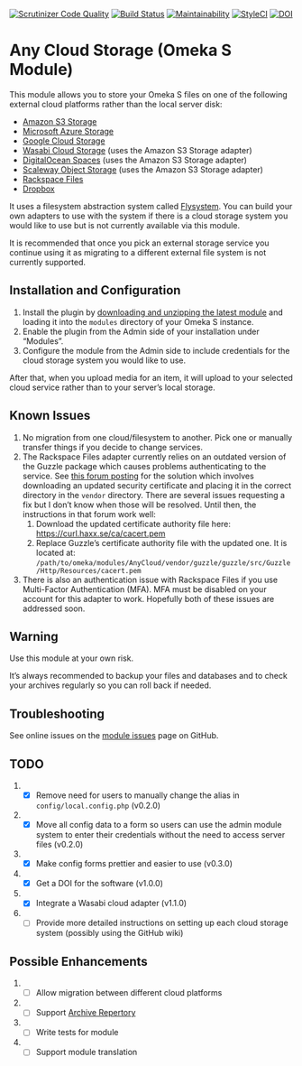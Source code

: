 [![Scrutinizer Code Quality](https://scrutinizer-ci.com/g/HBLL-Collection-Development/omeka-s-any-cloud/badges/quality-score.png?b=master)](https://scrutinizer-ci.com/g/HBLL-Collection-Development/omeka-s-any-cloud/?branch=master)
[![Build Status](https://scrutinizer-ci.com/g/HBLL-Collection-Development/omeka-s-any-cloud/badges/build.png?b=master)](https://scrutinizer-ci.com/g/HBLL-Collection-Development/omeka-s-any-cloud/build-status/master)
[![Maintainability](https://api.codeclimate.com/v1/badges/88231b9bfaa4e0397ef9/maintainability)](https://codeclimate.com/github/HBLL-Collection-Development/omeka-s-any-cloud/maintainability)
[![StyleCI](https://github.styleci.io/repos/167904424/shield)](https://github.styleci.io/repos/167904424)
[![DOI](https://zenodo.org/badge/DOI/10.5281/zenodo.3549915.svg)](https://doi.org/10.5281/zenodo.3549915)

# Any Cloud Storage (Omeka S Module)
This module allows you to store your Omeka S files on one of the following external cloud platforms rather than the local server disk:

- [Amazon S3 Storage](https://aws.amazon.com/s3/)
- [Microsoft Azure Storage](https://azure.microsoft.com/en-us/services/storage/)
- [Google Cloud Storage](https://cloud.google.com/storage/)
- [Wasabi Cloud Storage](https://wasabi.com) (uses the Amazon S3 Storage adapter)
- [DigitalOcean Spaces](https://www.digitalocean.com/products/spaces/) (uses the Amazon S3 Storage adapter)
- [Scaleway Object Storage](https://www.scaleway.com/object-storage/) (uses the Amazon S3 Storage adapter)
- [Rackspace Files](https://www.rackspace.com/cloud/files)
- [Dropbox](https://www.dropbox.com)

It uses a filesystem abstraction system called [Flysystem](http://flysystem.thephpleague.com/docs/). You can build your own adapters to use with the system if there is a cloud storage system you would like to use but is not currently available via this module.

It is recommended that once you pick an external storage service you continue using it as migrating to a different external file system is not currently supported.

## Installation and Configuration
1. Install the plugin by [downloading and unzipping the latest module](https://github.com/HBLL-Collection-Development/omeka-s-any-cloud/releases) and loading it into the `modules` directory of your Omeka S instance.
2. Enable the plugin from the Admin side of your installation under “Modules”.
3. Configure the module from the Admin side to include credentials for the cloud storage system you would like to use.

After that, when you upload media for an item, it will upload to your selected cloud service rather than to your server’s local storage.

## Known Issues
1. No migration from one cloud/filesystem to another. Pick one or manually transfer things if you decide to change services. 
2. The Rackspace Files adapter currently relies on an outdated version of the Guzzle package which causes problems authenticating to the service. See [this forum posting](https://community.rackspace.com/products/f/dedicated-hybrid-hosting-forum/8674/rackspace-public-cloud-php-opencloud-sdk-errors-due-to-outdated-certificate-authority-list/14415) for the solution which involves downloading an updated security certificate and placing it in the correct directory in the `vendor` directory. There are several issues requesting a fix but I don’t know when those will be resolved. Until then, the instructions in that forum work well:
   1. Download the updated certificate authority file here: <https://curl.haxx.se/ca/cacert.pem>
   2. Replace Guzzle’s certificate authority file with the updated one. It is located at: `/path/to/omeka/modules/AnyCloud/vendor/guzzle/guzzle/src/Guzzle/Http/Resources/cacert.pem`
3. There is also an authentication issue with Rackspace Files if you use Multi-Factor Authentication (MFA). MFA must be disabled on your account for this adapter to work. Hopefully both of these issues are addressed soon.

## Warning
Use this module at your own risk.

It’s always recommended to backup your files and databases and to check your archives regularly so you can roll back if needed.

## Troubleshooting
See online issues on the [module issues](https://github.com/HBLL-Collection-Development/omeka-s-any-cloud/issues) page on GitHub.

## TODO
1. - [X] Remove need for users to manually change the alias in `config/local.config.php` (v0.2.0)
2. - [X] Move all config data to a form so users can use the admin module system to enter their credentials without the need to access server files (v0.2.0)
3. - [X] Make config forms prettier and easier to use (v0.3.0)
4. - [X] Get a DOI for the software (v1.0.0)
5. - [X] Integrate a Wasabi cloud adapter (v1.1.0)
6. - [ ] Provide more detailed instructions on setting up each cloud storage system (possibly using the GitHub wiki)

## Possible Enhancements
1. - [ ] Allow migration between different cloud platforms
2. - [ ] Support [Archive Repertory](https://github.com/Daniel-KM/Omeka-S-module-ArchiveRepertory)
3. - [ ] Write tests for module
4. - [ ] Support module translation
